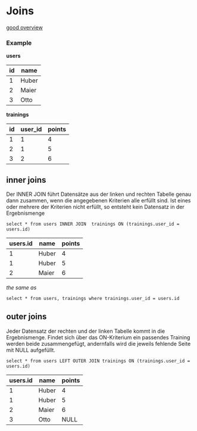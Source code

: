 # Joins

[good overview](https://de.wikibooks.org/wiki/Einf%C3%BChrung_in_SQL:_Mehr_zu_JOIN)

### Example

**users**

| id | name |
|--- |   ---|
|  1 |  Huber |
|  2 |  Maier |
|  3 |  Otto |

**trainings**

| id | user_id | points |
|---|---| ---|
|  1 | 1  |4 |
|  2 | 1  |5 |
|  3 | 2  |6 |

## inner joins

Der INNER JOIN führt Datensätze aus der linken und rechten Tabelle genau dann zusammen, wenn die angegebenen Kriterien alle erfüllt sind. Ist eines oder mehrere der Kriterien nicht erfüllt, so entsteht kein Datensatz in der Ergebnismenge

```
select * from users INNER JOIN  trainings ON (trainings.user_id = users.id)
```

| users.id  | name   | points |
|        ---|     ---|     ---|
|  1        |  Huber |      4 |
|  1        |  Huber |      5 |
|  2        |  Maier |      6 |

*the same as*
```
select * from users, trainings where trainings.user_id = users.id
```

## outer joins

Jeder Datensatz der rechten und der linken Tabelle kommt in die Ergebnismenge. Findet sich über das ON-Kriterium ein passendes Training werden beide zusammengefügt,
andernfalls wird die jeweils fehlende Seite mit NULL aufgefüllt.

```
select * from users LEFT OUTER JOIN trainings ON (trainings.user_id = users.id)
```


| users.id  | name   | points |
|        ---|     ---|     ---|
|  1        |  Huber |      4 |
|  1        |  Huber |      5 |
|  2        |  Maier |      6 |
|  3        |  Otto  |   NULL |
